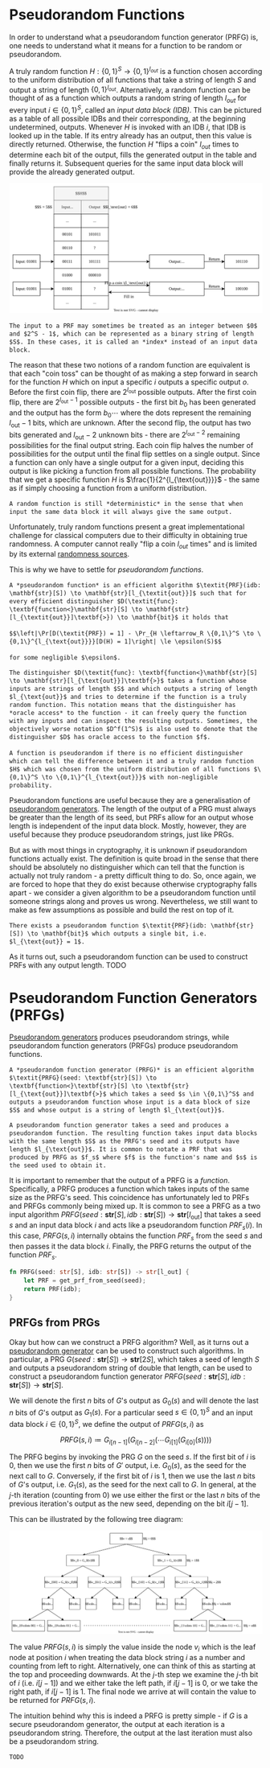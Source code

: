 # Pseudorandom Functions
In order to understand what a pseudorandom function generator (PRFG) is, one needs to understand what it means for a function to be random or pseudorandom.

A truly random function $H: \{0,1\}^S \to \{0,1\}^{l_{\textit{out}}}$ is a function chosen according to the uniform distribution of all functions that take a string of length $S$ and output a string of length $\{0,1\}^{l_{\textit{out}}}$. Alternatively, a random function can be thought of as a function which outputs a random string of length $l_{\textit{out}}$ for every input $i \in \{0,1\}^S$, called an *input data block (IDB)*. This can be pictured as a table of all possible IDBs and their corresponding, at the beginning undetermined, outputs. Whenever $H$ is invoked with an IDB $i$, that IDB is looked up in the table. If its entry already has an output, then this value is directly returned. Otherwise, the function $H$ "flips a coin" $l_{\textit{out}}$ times to determine each bit of the output, fills the generated output in the table and finally returns it. Subsequent queries for the same input data block will provide the already generated output.

![](Resources/Images/Random%20Function.svg)

```admonish note
The input to a PRF may sometimes be treated as an integer between $0$ and $2^S - 1$, which can be represented as a binary string of length $S$. In these cases, it is called an *index* instead of an input data block.
```

The reason that these two notions of a random function are equivalent is that each "coin toss" can be thought of as making a step forward in search for the function $H$ which on input a specific $i$ outputs a specific output $o$. Before the first coin flip, there are $2^{l_{\text{out}}}$ possible outputs. After the first coin flip, there are $2^{l_{\text{out}} - 1}$ possible outputs - the first bit $b_0$ has been generated and the output has the form $b_0\cdots$ where the dots represent the remaining $l_{\text{out}} - 1$ bits, which are unknown. After the second flip, the output has two bits generated and $l_{\text{out}} - 2$ unknown bits - there are $2^{l_{\text{out}} - 2}$ remaining possibilities for the final output string. Each coin flip halves the number of possibilities for the output until the final flip settles on a single output. Since a function can only have a single output for a given input, deciding this output is like picking a function from all possible functions. The probability that we get a specific function $H$ is $\frac{1}{2^{l_{\text{out}}}}$ - the same as if simply choosing a function from a uniform distribution.

```admonish note
A random function is still *deterministic* in the sense that when input the same data block it will always give the same output.
```

Unfortunately, truly random functions present a great implementational challenge for classical computers due to their difficulty in obtaining true randomness. A computer cannot really "flip a coin $l_{\textit{out}}$ times" and is limited by its external [randomness sources](../Private-Key%20Cryptography/Security%20Definitions/Randomness.md).

This is why we have to settle for *pseudorandom functions*.

```admonish danger title="Definition: Pseudorandom Function (PRF)"
A *pseudorandom function* is an efficient algorithm $\textit{PRF}(idb: \mathbf{str}[S]) \to \mathbf{str}[l_{\textit{out}}]$ such that for every efficient distinguisher $D(\textit{func}: \textbf{function<}\mathbf{str}[S] \to \mathbf{str}[l_{\textit{out}}]\textbf{>}) \to \mathbf{bit}$ it holds that

$$\left|\Pr[D(\textit{PRF}) = 1] - \Pr_{H \leftarrow_R \{0,1\}^S \to \{0,1\}^{l_{\text{out}}}}[D(H) = 1]\right| \le \epsilon(S)$$

for some negligible $\epsilon$.
```

```admonish tip title="Definition Breakdown"
The distinguisher $D(\textit{func}: \textbf{function<}\mathbf{str}[S] \to \mathbf{str}[l_{\text{out}}]\textbf{>}$ takes a function whose inputs are strings of length $S$ and which outputs a string of length $l_{\text{out}}$ and tries to determine if the function is a truly random function. This notation means that the distinguisher has *oracle access* to the function - it can freely query the function with any inputs and can inspect the resulting outputs. Sometimes, the objectively worse notation $D^f(1^S)$ is also used to denote that the distinguisher $D$ has oracle access to the function $f$.

A function is pseudorandom if there is no efficient distinguisher which can tell the difference between it and a truly random function $H$ which was chosen from the uniform distribution of all functions $\{0,1\}^S \to \{0,1\}^{l_{\text{out}}}$ with non-negligible probability.
```

Pseudorandom functions are useful because they are a generalisation of [pseudorandom generators](Pseudorandom%20Generators%20(PRGs).md). The length of the output of a PRG must always be greater than the length of its seed, but PRFs allow for an output whose length is independent of the input data block. Mostly, however, they are useful because they produce pseudorandom strings, just like PRGs. 

But as with most things in cryptography, it is unknown if pseudorandom functions actually exist. The definition is quite broad in the sense that there should be absolutely no distinguisher which can tell that the function is actually not truly random - a pretty difficult thing to do. So, once again, we are forced to hope that they do exist because otherwise cryptography falls apart - we consider a given algorithm to be a pseudorandom function until someone strings along and proves us wrong. Nevertheless, we still want to make as few assumptions as possible and build the rest on top of it.

```admonish question title="Assumption: Existence of a One-Bit Pseudorandom Function"
There exists a pseudorandom function $\textit{PRF}(idb: \mathbf{str}[S]) \to \mathbf{bit}$ which outputs a single bit, i.e. $l_{\text{out}} = 1$. 
```

As it turns out, such a pseudorandom function can be used to construct PRFs with any output length. TODO

# Pseudorandom Function Generators (PRFGs)
[Pseudorandom generators](Pseudorandom%20Generators%20(PRGs).md) produces pseudorandom strings, while pseudorandom function generators (PRFGs) produce pseudorandom functions. 

```admonish danger title="Definition: Pseudorandom Function Generator (PRFG)"
A *pseudorandom function generator (PRFG)* is an efficient algorithm $\textit{PRFG}(seed: \textbf{str}[S]) \to \textbf{function<}\textbf{str}[S] \to \textbf{str}[l_{\text{out}}]\textbf{>}$ which takes a seed $s \in \{0,1\}^S$ and outputs a pseudorandom function whose input is a data block of size $S$ and whose output is a string of length $l_{\text{out}}$.
```
```admonish tip title="Definition Breakdown"
A pseudorandom function generator takes a seed and produces a pseudorandom function. The resulting function takes input data blocks with the same length $S$ as the PRFG's seed and its outputs have length $l_{\text{out}}$. It is common to notate a PRF that was produced by PRFG as $f_s$ where $f$ is the function's name and $s$ is the seed used to obtain it.
```

It is important to remember that the output of a PRFG is a *function*. Specifically, a PRFG produces a function which takes inputs of the same size as the PRFG's seed. This coincidence has unfortunately led to PRFs and PRFGs commonly being mixed up. It is common to see a PRFG as a two input algorithm $\textit{PRFG}(seed: \textbf{str}[S], idb: \textbf{str}[S]) \to \textbf{str}[l_{\text{out}}]$ that takes a seed $s$ and an input data block $i$ and acts like a pseudorandom function $\textit{PRF}_s(i)$. In this case, $\textit{PRFG}(s,i)$ internally obtains the function $\textit{PRF}_s$ from the seed $s$ and then passes it the data block $i$. Finally, the PRFG returns the output of the function $\textit{PRF}_s$.

```rust
fn PRFG(seed: str[S], idb: str[S]) -> str[l_out] {
	let PRF = get_prf_from_seed(seed);
	return PRF(idb);
}
```

## PRFGs from PRGs
Okay but how can we construct a PRFG algorithm? Well, as it turns out a [pseudorandom generator](Pseudorandom%20Generators%20(PRGs).md) can be used to construct such algorithms. In particular, a PRG $G(seed: \textbf{str}[S]) \to \textbf{str}[2S]$, which takes a seed of length $S$ and outputs a pseudorandom string of double that length, can be used to construct a pseudorandom function generator $PRFG(seed: \textbf{str}[S], idb: \textbf{str}[S]) \to \textbf{str}[S]$. 

We will denote the first $n$ bits of $G$'s output as $G_0(s)$ and will denote the last $n$ bits of $G$'s output as $G_1(s)$. For a particular seed $s \in \{0,1\}^S$ and an input data block $i \in \{0,1\}^S$, we define the output of $\textit{PRFG}(s, i)$ as

$$\textit{PRFG}(s,i) \coloneqq G_{i[n-1]}(G_{i[n-2]}(\cdots G_{i[1]}(G_{i[0]}(s))))$$

The PRFG begins by invoking the PRG $G$ on the seed $s$. If the first bit of $i$ is 0, then we use the first $n$ bits of $G'$ output, i.e. $G_0(s)$, as the seed for the next call to $G$. Conversely, if the first bit of $i$ is 1, then we use the last $n$ bits of $G$'s output, i.e. $G_1(s)$, as the seed for the next call to $G$. In general, at the $j$-th iteration (counting from 0) we use either the first or the last $n$ bits of the previous iteration's output as the new seed, depending on the bit $i[j-1]$. 

This can be illustrated by the following tree diagram:

![](Resources/Images/PRFG%20from%20PRG%20Tree.svg)

The value $\textit{PRFG}(s,i)$ is simply the value inside the node $v_i$ which is the leaf node at position $i$ when treating the data block string $i$ as a number and counting from left to right. Alternatively, one can think of this as starting at the top and proceeding downwards. At the $j$-th step we examine the $j$-th bit of $i$ (i.e. $i[j-1]$) and we either take the left path, if $i[j-1]$ is 0, or we take the right path, if $i[j-1]$ is 1. The final node we arrive at will contain the value to be returned for $\textit{PRFG}(s,i)$.

The intuition behind why this is indeed a PRFG is pretty simple - if $G$ is a secure pseudorandom generator, the output at each iteration is a pseudorandom string. Therefore, the output at the last iteration must also be a pseudorandom string. 

```admonish check collapsible=true title="Proof: PRFG from PRG"
TODO
```